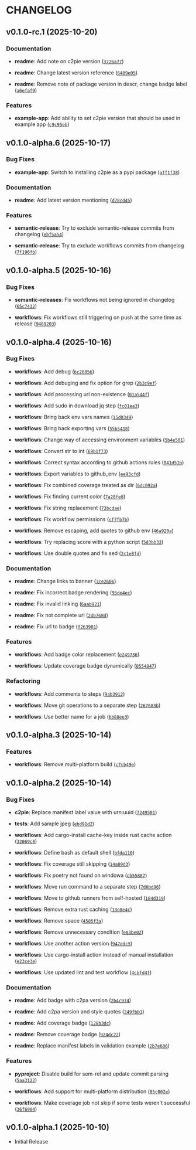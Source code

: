 # CHANGELOG

<!-- version list -->

## v0.1.0-rc.1 (2025-10-20)

### Documentation

- **readme**: Add note on c2pie version
  ([`3726a77`](https://github.com/TourmalineCore/c2pie/commit/3726a77c113c4dff2b344897af5f8b68521994dd))

- **readme**: Change latest version reference
  ([`6409e05`](https://github.com/TourmalineCore/c2pie/commit/6409e05957922b98883326c6d8c78af0f8b1346e))

- **readme**: Remove note of package version in descr, change badge label
  ([`a6efaf9`](https://github.com/TourmalineCore/c2pie/commit/a6efaf9f35ce21db4b041d97fd3fca8ad6d8445b))

### Features

- **example-app**: Add ability to set c2pie version that should be used in example app
  ([`c9c95eb`](https://github.com/TourmalineCore/c2pie/commit/c9c95eb4c50f756735d9c0c71ea65d673363da04))


## v0.1.0-alpha.6 (2025-10-17)

### Bug Fixes

- **example-app**: Switch to installing c2pie as a pypi package
  ([`aff1f38`](https://github.com/TourmalineCore/c2pie/commit/aff1f38e93549ca09ae9529af529c1d2eb5c27a6))

### Documentation

- **readme**: Add latest version mentioning
  ([`d78cd45`](https://github.com/TourmalineCore/c2pie/commit/d78cd45d77379e951dea7465e8c2bf5ea8ca1430))

### Features

- **semantic-release**: Try to exclude semantic-release commits from changelog
  ([`ebf5a54`](https://github.com/TourmalineCore/c2pie/commit/ebf5a549ee63480af4f619edaa88fefa088ad308))

- **semantic-release**: Try to exclude workflows commits from changelog
  ([`7f196fb`](https://github.com/TourmalineCore/c2pie/commit/7f196fb51654c7115ca0260ffa791d6e675c5b75))


## v0.1.0-alpha.5 (2025-10-16)

### Bug Fixes

- **semantic-releases**: Fix workflows not being ignored in changelog
  ([`65c7432`](https://github.com/TourmalineCore/c2pie/commit/65c7432e4762074302c108f125cd2eb3c65276c3))

- **workflows**: Fix workflows still triggering on push at the same time as release
  ([`9469203`](https://github.com/TourmalineCore/c2pie/commit/94692034e1a8c164ce53256a0d23c70ce3a4c227))


## v0.1.0-alpha.4 (2025-10-16)

### Bug Fixes

- **workflows**: Add debug
  ([`6c28056`](https://github.com/TourmalineCore/c2pie/commit/6c280564995d0794d321cd44a3c650e7ddd6d918))

- **workflows**: Add debuging and fix option for grep
  ([`2b3c9ef`](https://github.com/TourmalineCore/c2pie/commit/2b3c9efd799329f63c7744a4f91a12bacac8e80f))

- **workflows**: Add processing url non-existence
  ([`01a544f`](https://github.com/TourmalineCore/c2pie/commit/01a544faad87e0cdb13274f9e9d1f48e12585e38))

- **workflows**: Add sudo in download jq step
  ([`fc01ea3`](https://github.com/TourmalineCore/c2pie/commit/fc01ea3b7c4309ce3efeaa519d6140a0e6a26ae4))

- **workflows**: Bring back env vars names
  ([`15d0349`](https://github.com/TourmalineCore/c2pie/commit/15d0349ce0a6866e6a321527df084693478c5994))

- **workflows**: Bring back exporting vars
  ([`55b5418`](https://github.com/TourmalineCore/c2pie/commit/55b5418371b84abb59a06bc2191b4c3694c3841e))

- **workflows**: Change way of accessing environment variables
  ([`5b4e501`](https://github.com/TourmalineCore/c2pie/commit/5b4e5015dce34e2846232bc67f1efb52f7dad124))

- **workflows**: Convert str to int
  ([`69b1f73`](https://github.com/TourmalineCore/c2pie/commit/69b1f73948395951e7e6b54842ac2aafd1aa7ea7))

- **workflows**: Correct syntax according to github actions rules
  ([`041d51b`](https://github.com/TourmalineCore/c2pie/commit/041d51bef3f514c5bc061e382f5ac19ba5b9acd4))

- **workflows**: Export variables to github_env
  ([`ee93cfd`](https://github.com/TourmalineCore/c2pie/commit/ee93cfd7dd302a59765ca94c368eb2e1bf7bf689))

- **workflows**: Fix combined coverage treated as dir
  ([`6dc092a`](https://github.com/TourmalineCore/c2pie/commit/6dc092a257604e2ce0812adbb88785124876ef27))

- **workflows**: Fix finding current color
  ([`7a28fe8`](https://github.com/TourmalineCore/c2pie/commit/7a28fe80e5504bd4100a33b37fe2cf8c1c8e69f5))

- **workflows**: Fix string replacement
  ([`72bcdae`](https://github.com/TourmalineCore/c2pie/commit/72bcdaea479d1c9151c6d35a05f21ed7227cd529))

- **workflows**: Fix workflow permissions
  ([`cf7fb7b`](https://github.com/TourmalineCore/c2pie/commit/cf7fb7b24d86316dbfa6b76405bb41b0743a0813))

- **workflows**: Remove escaping, add quotes to github env
  ([`46a920a`](https://github.com/TourmalineCore/c2pie/commit/46a920a9f1328edc385e37e9ec1fb9551b20206e))

- **workflows**: Try replacing score with a python script
  ([`5d3bb32`](https://github.com/TourmalineCore/c2pie/commit/5d3bb3208486451d2ca3c39893ebb9e503f4ccae))

- **workflows**: Use double quotes and fix sed
  ([`2c1e8fd`](https://github.com/TourmalineCore/c2pie/commit/2c1e8fd7cb42e86368b69b1229354d2d3b4fe866))

### Documentation

- **readme**: Change links to banner
  ([`3ce2606`](https://github.com/TourmalineCore/c2pie/commit/3ce26060905d8acc0f13dcfa241dc3b379e4c95c))

- **readme**: Fix incorrect badge rendering
  ([`95de4ec`](https://github.com/TourmalineCore/c2pie/commit/95de4ec92b3dd99fb8d9a4e1e4f0cb348048740c))

- **readme**: Fix invalid linking
  ([`6aab921`](https://github.com/TourmalineCore/c2pie/commit/6aab9216c9341e0d9fadc86eaf664769172c30a1))

- **readme**: Fix not complete url
  ([`24b768d`](https://github.com/TourmalineCore/c2pie/commit/24b768db20a749e120a5aa5cb8a2be874fecb614))

- **readme**: Fix url to badge
  ([`f263901`](https://github.com/TourmalineCore/c2pie/commit/f2639018a511c28a5255d52a7a7a953d7e41a76f))

### Features

- **workflows**: Add badge color replacement
  ([`e249736`](https://github.com/TourmalineCore/c2pie/commit/e249736f15c0b3c0f8d8f3ec5510dd1ae657462a))

- **workflows**: Update coverage badge dynamically
  ([`8554847`](https://github.com/TourmalineCore/c2pie/commit/85548474f7c415b7f811081af03e7d99ea3d90f9))

### Refactoring

- **workflows**: Add comments to steps
  ([`9ab3912`](https://github.com/TourmalineCore/c2pie/commit/9ab391257ef3c4b6fd2ae1b916ab7e14ec8a048b))

- **workflows**: Move git operations to a separate step
  ([`267683b`](https://github.com/TourmalineCore/c2pie/commit/267683b384dbfbd94b29a80c5ca48e16cc17d4b5))

- **workflows**: Use better name for a job
  ([`bb88ee3`](https://github.com/TourmalineCore/c2pie/commit/bb88ee33f4bb84a62366456149175636e4b8e4b5))


## v0.1.0-alpha.3 (2025-10-14)

### Features

- **workflows**: Remove multi-platform build
  ([`c7cb49e`](https://github.com/TourmalineCore/c2pie/commit/c7cb49e644aa93b40714d66598fe3dd290937510))


## v0.1.0-alpha.2 (2025-10-14)

### Bug Fixes

- **c2pie**: Replace manifest label value with urn:uuid
  ([`7249501`](https://github.com/TourmalineCore/c2pie/commit/7249501d8743747012620ffb4fc3b606d79e88d1))

- **tests**: Add sample jpeg
  ([`ebd91d2`](https://github.com/TourmalineCore/c2pie/commit/ebd91d29757e272c0c7c1849ed120865802facc5))

- **workflows**: Add cargo-install cache-key inside rust cache action
  ([`32069c8`](https://github.com/TourmalineCore/c2pie/commit/32069c899b30f0a250eb67e538b33d36e2d53aaf))

- **workflows**: Define bash as default shell
  ([`bfda110`](https://github.com/TourmalineCore/c2pie/commit/bfda11072884019892e3a01049696be7476e3bcd))

- **workflows**: Fix coverage still skipping
  ([`14a09d3`](https://github.com/TourmalineCore/c2pie/commit/14a09d35525a13c93845b9ab4e8518864720ad18))

- **workflows**: Fix poetry not found on windowa
  ([`cb55887`](https://github.com/TourmalineCore/c2pie/commit/cb558870f894ea144681cf10059884c1e7d6a1da))

- **workflows**: Move run command to a separate step
  ([`7d6bd96`](https://github.com/TourmalineCore/c2pie/commit/7d6bd960ce25f3431f8ff96e83186d7b410fc433))

- **workflows**: Move to github runners from self-hosted
  ([`184d319`](https://github.com/TourmalineCore/c2pie/commit/184d3196d984622c5bb58600c2229cda52a58f28))

- **workflows**: Remove extra rust caching
  ([`13e8e4c`](https://github.com/TourmalineCore/c2pie/commit/13e8e4c5a895f0c8ca5da165d1d22b169c3c7487))

- **workflows**: Remove space
  ([`4585f3a`](https://github.com/TourmalineCore/c2pie/commit/4585f3adaea8d7000cfe3a187195ca9e920e05ff))

- **workflows**: Remove unnecessary condition
  ([`e83be02`](https://github.com/TourmalineCore/c2pie/commit/e83be0246970737f260401366d0c3a028519cc47))

- **workflows**: Use another action version
  ([`947edc5`](https://github.com/TourmalineCore/c2pie/commit/947edc5dd3cc1dfad64e887671690baeff47a3d0))

- **workflows**: Use cargo-install action instead of manual installation
  ([`e23ce3e`](https://github.com/TourmalineCore/c2pie/commit/e23ce3e7a3aeb19678d908657a31402632928b09))

- **workflows**: Use updated lint and test workflow
  ([`4cbfd4f`](https://github.com/TourmalineCore/c2pie/commit/4cbfd4ff2c316728b8e66391f85fcf58b42548ce))

### Documentation

- **readme**: Add badge with c2pa version
  ([`2b4c974`](https://github.com/TourmalineCore/c2pie/commit/2b4c974b1eac397c9576bb0c8d344cba3ef79572))

- **readme**: Add c2pa version and style quotes
  ([`249fbb1`](https://github.com/TourmalineCore/c2pie/commit/249fbb1cb14fa2dc5e8ae6ab9fd3560f553eda47))

- **readme**: Add coverage badge
  ([`128b3dc`](https://github.com/TourmalineCore/c2pie/commit/128b3dcafe91fe439ed20dce3ae307fde5b24feb))

- **readme**: Remove coverage badge
  ([`924dc22`](https://github.com/TourmalineCore/c2pie/commit/924dc221b1a7408e1e8cc63900106bd9188d589f))

- **readme**: Replace manifest labels in validation example
  ([`2b7e686`](https://github.com/TourmalineCore/c2pie/commit/2b7e686ef05e04a6ca7767511991cc36e2fb43bb))

### Features

- **pyproject**: Disable build for sem-rel and update commit parsing
  ([`5aa3122`](https://github.com/TourmalineCore/c2pie/commit/5aa31228bcd205c15c79581c9a66115945a7f179))

- **workflows**: Add support for multi-platform distribution
  ([`85c002e`](https://github.com/TourmalineCore/c2pie/commit/85c002e63617629039e2600ecb4bec3a18e7560f))

- **workflows**: Make coverage job not skip if some tests weren't successful
  ([`36f6904`](https://github.com/TourmalineCore/c2pie/commit/36f690408bdd3d73db5e996d228608f32d10c77f))


## v0.1.0-alpha.1 (2025-10-10)

- Initial Release
